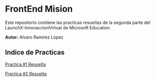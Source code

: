 # FrontEnd Mision

Este repositorio contiene las practicas resueltas de la segunda parte del LaunchX-InnovaccionVirtual de Microsoft Education

**Autor:** Alvaro Ramírez López

## Indice de Practicas

[Practica #1 Resuelta](https://github.com/AlvaroRamirez01/FrontEnd-Mision/tree/main/01%20-%20INTRO%20-%20PracticasResueltas)

[Practica #2 Resuelta](https://github.com/AlvaroRamirez01/FrontEnd-Mision/tree/main/02%20-%20HTML%20-%20PracticasResueltas)
